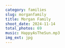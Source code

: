 ```yaml
---
category: families
slug: morganfamily
title: Morgan Family
shoot_date: 2024-11-14
total_photos: 69
music: HappyAsTheSun.mp3
img_ext: jpg
---
```

